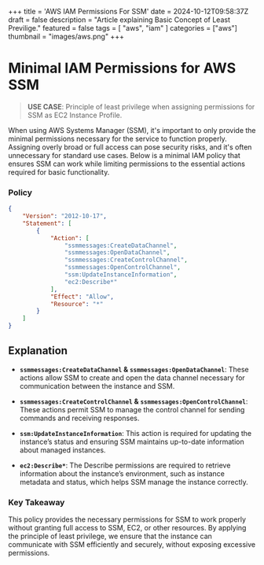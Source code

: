 +++
title = 'AWS IAM Permissions For SSM'
date = 2024-10-12T09:58:37Z
draft = false
description = "Article explaining Basic Concept of Least Previlige."
featured = false
tags = [
    "aws",
    "iam"
]
categories = ["aws"]
thumbnail = "images/aws.png"
+++
# Minimal IAM Permissions for AWS SSM
> **USE CASE**:
> Principle of least privilege when assigning permissions for SSM as EC2 Instance Profile.

<!--more-->
When using AWS Systems Manager (SSM), it's important to only provide the minimal permissions necessary for the service to function properly. Assigning overly broad or full access can pose security risks, and it's often unnecessary for standard use cases. Below is a minimal IAM policy that ensures SSM can work while limiting permissions to the essential actions required for basic functionality.

### Policy

```json
{
    "Version": "2012-10-17",
    "Statement": [
        {
            "Action": [
                "ssmmessages:CreateDataChannel",
                "ssmmessages:OpenDataChannel",
                "ssmmessages:CreateControlChannel",
                "ssmmessages:OpenControlChannel",
                "ssm:UpdateInstanceInformation",
                "ec2:Describe*"
            ],
            "Effect": "Allow",
            "Resource": "*"
        }
    ]
}
```
## Explanation

- **`ssmmessages:CreateDataChannel` & `ssmmessages:OpenDataChannel`**: These actions allow SSM to create and open the data channel necessary for communication between the instance and SSM.

- **`ssmmessages:CreateControlChannel` & `ssmmessages:OpenControlChannel`**: These actions permit SSM to manage the control channel for sending commands and receiving responses.

- **`ssm:UpdateInstanceInformation`**: This action is required for updating the instance’s status and ensuring SSM maintains up-to-date information about managed instances.

- **`ec2:Describe*`**: The Describe permissions are required to retrieve information about the instance’s environment, such as instance metadata and status, which helps SSM manage the instance correctly.

### Key Takeaway

This policy provides the necessary permissions for SSM to work properly without granting full access to SSM, EC2, or other resources. By applying the principle of least privilege, we ensure that the instance can communicate with SSM efficiently and securely, without exposing excessive permissions.
